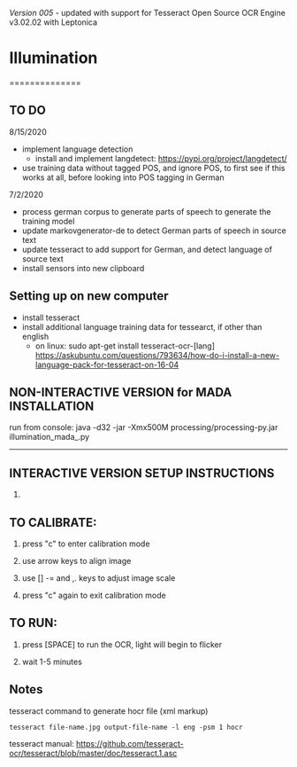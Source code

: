 *Version 005 -* updated with support for Tesseract Open Source OCR Engine v3.02.02 with Leptonica


# Illumination
==============

## TO DO
8/15/2020
- implement language detection
  - install and implement langdetect: https://pypi.org/project/langdetect/
- use training data without tagged POS, and ignore POS, to first see if this works at all, before looking into POS tagging in German

7/2/2020
- process german corpus to generate parts of speech to generate the training model
- update markovgenerator-de to detect German parts of speech in source text
- update tesseract to add support for German, and detect language of source text
- install sensors into new clipboard

## Setting up on new computer
- install tesseract
- install additional language training data for tessearct, if other than english
  -  on linux: sudo apt-get install tesseract-ocr-[lang] https://askubuntu.com/questions/793634/how-do-i-install-a-new-language-pack-for-tesseract-on-16-04


## NON-INTERACTIVE VERSION for MADA INSTALLATION

run from console:
java -d32 -jar -Xmx500M processing/processing-py.jar illumination_mada_.py

-------------------
## INTERACTIVE VERSION SETUP INSTRUCTIONS

1. 


## TO CALIBRATE:

1. press "c" to enter calibration mode

2. use arrow keys to align image

3. use [] -= and ,. keys to adjust image scale

4. press "c" again to exit calibration mode

## TO RUN:

1. press [SPACE] to run the OCR, light will begin to flicker

2. wait 1-5 minutes

## Notes
tesseract command to generate hocr file (xml markup)

```tesseract file-name.jpg output-file-name -l eng -psm 1 hocr```

tesseract manual: https://github.com/tesseract-ocr/tesseract/blob/master/doc/tesseract.1.asc

